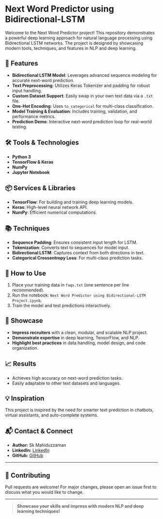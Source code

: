 # Next Word Predictor using Bidirectional-LSTM

Welcome to the Next Word Predictor project! This repository demonstrates a powerful deep learning approach for natural language processing using Bidirectional LSTM networks. The project is designed by showcasing modern tools, techniques, and features in NLP and deep learning.

## 🚀 Features
- **Bidirectional LSTM Model**: Leverages advanced sequence modeling for accurate next-word prediction.
- **Text Preprocessing**: Utilizes Keras Tokenizer and padding for robust input handling.
- **Custom Dataset Support**: Easily swap in your own text data via a `.txt` file.
- **One-Hot Encoding**: Uses `to_categorical` for multi-class classification.
- **Model Training & Evaluation**: Includes training, validation, and performance metrics.
- **Prediction Demo**: Interactive next-word prediction loop for real-world testing.

## 🛠️ Tools & Technologies
- **Python 3**
- **TensorFlow & Keras**
- **NumPy**
- **Jupyter Notebook**

## 📦 Services & Libraries
- **TensorFlow**: For building and training deep learning models.
- **Keras**: High-level neural network API.
- **NumPy**: Efficient numerical computations.

## 📚 Techniques
- **Sequence Padding**: Ensures consistent input length for LSTM.
- **Tokenization**: Converts text to sequences for model input.
- **Bidirectional LSTM**: Captures context from both directions in text.
- **Categorical Crossentropy Loss**: For multi-class prediction tasks.

## 📝 How to Use
1. Place your training data in `faqs.txt` (one sentence per line recommended).
2. Run the notebook: `Next Word Predictor using Bidirectional-LSTM Project.ipynb`.
3. Train the model and test predictions interactively.

## 🎯 Showcase
- **Impress recruiters** with a clean, modular, and scalable NLP project.
- **Demonstrate expertise** in deep learning, TensorFlow, and NLP.
- **Highlight best practices** in data handling, model design, and code organization.

## 📈 Results
- Achieves high accuracy on next-word prediction tasks.
- Easily adaptable to other text datasets and languages.

## 💡 Inspiration
This project is inspired by the need for smarter text prediction in chatbots, virtual assistants, and auto-complete systems.

## 📬 Contact & Connect

- **Author:** Sk Mahiduzzaman
- **LinkedIn:** [LinkedIn](www.linkedin.com/in/sk-mahiduzzaman)
- **GitHub:** [GitHub](https://github.com/zahir2003)

---

## 🤝 Contributing
Pull requests are welcome! For major changes, please open an issue first to discuss what you would like to change.


---

> **Showcase your skills and impress with modern NLP and deep learning techniques!**

